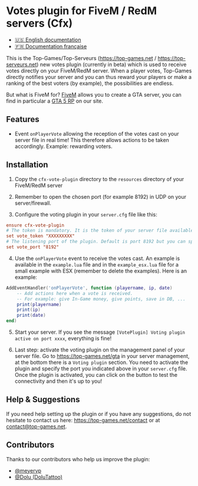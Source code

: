 # Votes plugin for FiveM / RedM servers (Cfx)

- [:us: English documentation](./README.md)
- [:fr: Documentation française](./README_FR.md)

This is the Top-Games/Top-Serveurs (https://top-games.net / https://top-serveurs.net) new votes plugin (currently in beta) which is used to receive votes directly on your FiveM/RedM server. When a player votes, Top-Games directly notifies your server and you can thus reward your players or make a ranking of the best voters (by example), the possibilities are endless.

But what is FiveM for? [FiveM](https://top-games.net/gta/type/fivem) allows you to create a GTA server, you can find in particular a [GTA 5 RP](https://top-games.net/gta/type/roleplay) on our site.

## Features

- Event `onPlayerVote` allowing the reception of the votes cast on your server file in real time! This therefore allows actions to be taken accordingly. Example: rewarding voters.

## Installation

1. Copy the `cfx-vote-plugin` directory to the `resources` directory of your FiveM/RedM server

2. Remember to open the chosen port (for example 8192) in UDP on your server/firewall.

3. Configure the voting plugin in your `server.cfg` file like this:

```ini
ensure cfx-vote-plugin
# The token is mandatory. It is the token of your server file available on your panel https://top-games.net
set vote_token "XXXXXXXXX"
# The listening port of the plugin. Default is port 8192 but you can specify which one you want. Do not forget to configure it also on the management panel of your server on https://top-games.net/gta
set vote_port "8192"
```

4. Use the `onPlayerVote` event to receive the votes cast. An example is available in the `example.lua` file and in the `example_esx.lua` file for a small example with ESX (remember to delete the examples). Here is an example:

```lua
AddEventHandler('onPlayerVote', function (playername, ip, date)
    -- Add actions here when a vote is received.
    -- For example: give In-Game money, give points, save in DB, ...
    print(playername)
    print(ip)
    print(date)
end)
```

5. Start your server. If you see the message `[VotePlugin] Voting plugin active on port xxxx`, everything is fine!

6. Last step: activate the voting plugin on the management panel of your server file. Go to https://top-games.net/gta in your server management, at the bottom there is a `Voting plugin` section. You need to activate the plugin and specify the port you indicated above in your `server.cfg` file. Once the plugin is activated, you can click on the button to test the connectivity and then it's up to you!


## Help & Suggestions

If you need help setting up the plugin or if you have any suggestions, do not hesitate to contact us here: https://top-games.net/contact or at contact@top-games.net.

## Contributors

Thanks to our contributors who help us improve the plugin:
- [@meyervp](https://github.com/meyervp)
- [@Dolu (DoluTattoo)](https://github.com/dolutattoo)
